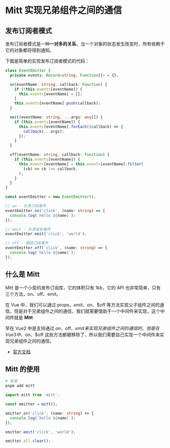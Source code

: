 # Mitt 实现兄弟组件之间的通信

## 发布订阅者模式

发布订阅者模式是一种**一对多的关系**，当一个对象的状态发生改变时，所有依赖于它的对象都将得到通知。

下面是简单的实现发布订阅者模式的代码：

```ts
class EventEmitter {
  private events: Record<string, Function[]> = {};

  on(eventName: string, callback: Function) {
    if (!this.events[eventName]) {
      this.events[eventName] = [];
    }
    this.events[eventName].push(callback);
  }

  emit(eventName: string, ...args: any[]) {
    if (this.events[eventName]) {
      this.events[eventName].forEach((callback) => {
        callback(...args);
      });
    }
  }

  off(eventName: string, callback: Function) {
    if (this.events[eventName]) {
      this.events[eventName] = this.events[eventName].filter(
        (cb) => cb !== callback,
      );
    }
  }
}

const eventEmitter = new EventEmitter();

// on - 负责订阅事件
eventEmitter.on('click', (name: string) => {
  console.log(`hello ${name}`);
});

// emit - 负责发布事件
eventEmitter.emit('click', 'world');

// off - 删除订阅事件
eventEmitter.off('click', (name: string) => {
  console.log(`hello ${name}`);
});
```

## 什么是 Mitt

Mitt 是一个小型的发布订阅库，它的体积只有 1kb，它的 API 也非常简单，只有三个方法，on、off、emit。

在 Vue 中，我们可以通过 props、$emit、$on、$off 等方法实现父子组件之间的通信，但是对于兄弟组件之间的通信，我们就需要借助于一个中间件来实现，这个中间件就是 **Mitt**

早在 Vue2 中是支持通过 $on、$off、$emit 来实现兄弟组件之间的通信的，但是在 Vue3 中，$on、$off 这些方法都被移除了，所以我们需要自己实现一个中间件来实现兄弟组件之间的通信。

- [官方文档](https://v3-migration.vuejs.org/breaking-changes/events-api.html)

## Mitt 的使用

```bash
# 安装
pnpm add mitt
```

```ts
import mitt from 'mitt';

const emitter = mitt();

emitter.on('click', (name: string) => {
  console.log(`hello ${name}`);
});

emitter.emit('click', 'world');

emitter.all.clear();
```
